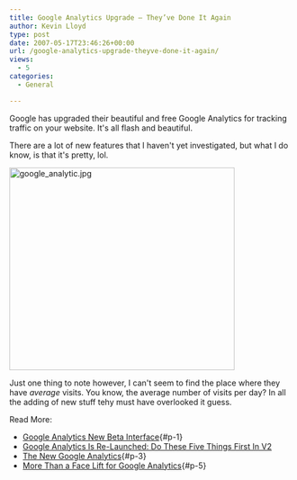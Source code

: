 ```yaml
---
title: Google Analytics Upgrade – They’ve Done It Again
author: Kevin Lloyd
type: post
date: 2007-05-17T23:46:26+00:00
url: /google-analytics-upgrade-theyve-done-it-again/
views:
  - 5
categories:
  - General

---
```

Google has upgraded their beautiful and free Google Analytics for tracking traffic on your website. It's all flash and beautiful.

There are a lot of new features that I haven't yet investigated, but what I do know, is that it's pretty, lol.

<a href="/wp-content/uploads/google_analytic.jpg" rel="lightbox"><img src="/wp-content/uploads/.thumbs/.google_analytic.jpg" alt="google_analytic.jpg" title="google_analytic.jpg" border="0" height="360" width="400" /></a>

Just one thing to note however, I can't seem to find the place where they have _average_ visits. You know, the average number of visits per day? In all the adding of new stuff tehy must have overlooked it guess.

Read More:

  * [Google Analytics New Beta Interface][1]{#p-1}
  * <a href="http://www.kaushik.net/avinash/2007/05/google-analytics-is-re-launched-do-these-five-things-first-in-v2.html" rel="bookmark" title="Permanent Link: Google Analytics Is Re-Launched: Do These Five Things First In V2">Google Analytics Is Re-Launched: Do These Five Things First In V2</a>
  * [The New Google Analytics][2]{#p-3}
  * [More Than a Face Lift for Google Analytics][3]{#p-5}

 [1]: http://www.studiolounge.net/2007/05/17/google-analytics-new-beta-interface/
 [2]: http://chrisbensen.blogspot.com/2007/05/new-google-analytics.html
 [3]: http://www.flyteblog.com/flyte/2007/05/more_than_a_fac.html
